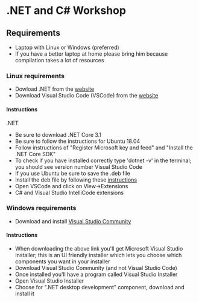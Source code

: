 # .NET and C# Workshop

## Requirements
* Laptop with Linux  or Windows (preferred)
* If you have a better laptop at home please bring him because compilation takes a lot of resources
### Linux requirements
* Dowload .NET from the [website](https://dotnet.microsoft.com/download)
* Download Visual Studio Code (VSCode) from the [website](https://code.visualstudio.com/)
#### Instructions
.NET
  * Be sure to download .NET Core 3.1
  * Be sure to follow the instructions for Ubuntu 18.04
  * Follow instructions of "Register Microsoft key and feed" and "Install the .NET Core SDK"
  * To check if you have installed correctly type 'dotnet -v' in the terminal; you should see version number
Visual Studio Code
  * If you use Ubuntu be sure to save the .deb file
  * Install the deb file by following these [instructions](https://code.visualstudio.com/docs/setup/linux#_debian-and-ubuntu-based-distributions)
  * Open VSCode and click on View->Extensions
  * C# and Visual Studio IntelliCode extensions

### Windows requirements
* Download and install [Visual Studio Community](https://visualstudio.microsoft.com/)
#### Instructions
  * When downloading the above link you'll get Microsoft Visual Studio Installer; this is an UI friendly installer which lets you choose which components you want in your installer
  * Download Visual Studio Community (and not Visual Studio Code)
  * Once installed you'll have a program called Visual Studio Installer
  * Open Visual Studio Installer
  * Choose for ".NET desktop development" component, download and install it

